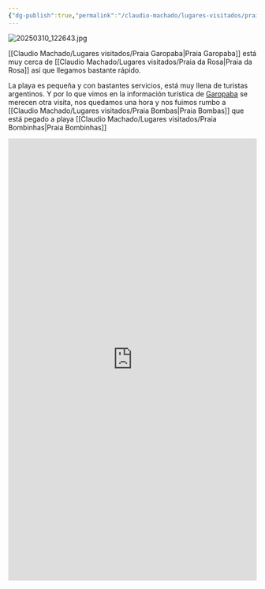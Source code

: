 ```yaml
---
{"dg-publish":true,"permalink":"/claudio-machado/lugares-visitados/praia-garopaba/"}
---
```



![20250310_122643.jpg](/img/user/Personal/Im%C3%A1genes/20250310_122643.jpg)

[[Claudio Machado/Lugares visitados/Praia Garopaba\|Praia Garopaba]] está muy cerca de [[Claudio Machado/Lugares visitados/Praia da Rosa\|Praia da Rosa]] así que llegamos bastante rápido.

La playa es pequeña y con bastantes servicios, está muy llena de turistas argentinos. Y por lo que vimos en la información turística de [Garopaba](https://idolink.com.br/mapaturisticogaropaba2024) se merecen otra visita, nos quedamos una hora y nos fuimos rumbo a [[Claudio Machado/Lugares visitados/Praia Bombas\|Praia Bombas]] que está pegado a playa [[Claudio Machado/Lugares visitados/Praia Bombinhas\|Praia Bombinhas]]

<div style="position: relative; width: 100%; padding-bottom: 177.78%; height: 0; overflow: hidden;">
  <iframe 
    style="position: absolute; top: 0; left: 0; width: 100%; height: 100%;" 
    src="https://youtube.com/embed/UbKxZlzWgZs" 
    frameborder="0" allowfullscreen>
  </iframe>
</div>
